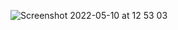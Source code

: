 ![Screenshot 2022-05-10 at 12 53 03](https://user-images.githubusercontent.com/76178825/167601734-dc777173-94fb-4a73-873d-3d22afa3c52b.png)
